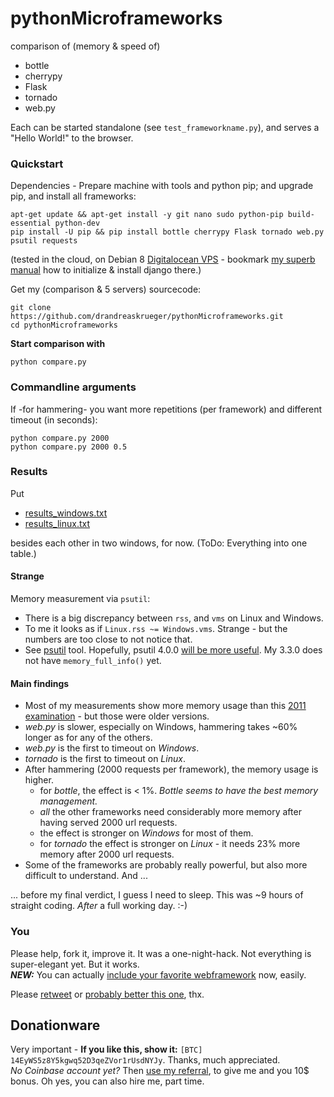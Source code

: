 # pythonMicroframeworks
comparison of (memory & speed of) 
* bottle 
* cherrypy 
* Flask 
* tornado 
* web.py

Each can be started standalone (see ``test_frameworkname.py``), and serves a "Hello World!" to the browser.
 
### Quickstart

Dependencies - Prepare machine with tools and python pip; and upgrade pip, and install all frameworks:

    apt-get update && apt-get install -y git nano sudo python-pip build-essential python-dev
    pip install -U pip && pip install bottle cherrypy Flask tornado web.py psutil requests
    
(tested in the cloud, on Debian 8 [Digitalocean VPS](https://m.do.co/c/f934b16d6302) - bookmark [my superb manual](https://github.com/drandreaskrueger/buyme/blob/master/_how-to/VPS.md) how to initialize & install django there.) 
    
Get my (comparison & 5 servers) sourcecode:

    git clone https://github.com/drandreaskrueger/pythonMicroframeworks.git
    cd pythonMicroframeworks
    
**Start comparison with**

    python compare.py 
    
    
### Commandline arguments
If -for hammering- you want more repetitions (per framework) and different timeout (in seconds):

    python compare.py 2000
    python compare.py 2000 0.5
    

### Results

Put 
* [results_windows.txt](results_windows.txt)
* [results_linux.txt](results_linux.txt)

besides each other in two windows, for now. (ToDo: Everything into one table.)

#### Strange
Memory measurement via ``psutil``:
* There is a big discrepancy between ``rss``, and ``vms`` on Linux and Windows.
* To me it looks as if ``Linux.rss ~= Windows.vms``. Strange - but the numbers are too close to not notice that. 
* See [psutil](http://pythonhosted.org/psutil/#psutil.Process.memory_info) tool. Hopefully, psutil 4.0.0 [will be more useful](http://pythonhosted.org/psutil/#psutil.Process.memory_full_info). My 3.3.0 does not have ``memory_full_info()`` yet.

#### Main findings
* Most of my measurements show more memory usage than this [2011 examination](http://nuald.blogspot.de/2011/08/web-application-framework-comparison-by.html) - but those were older versions.
* *web.py* is slower, especially on Windows, hammering takes ~60% longer as for any of the others.
* *web.py* is the first to timeout on *Windows*.
* *tornado* is the first to timeout on *Linux*.
* After hammering (2000 requests per framework), the memory usage is higher.
  * for *bottle*, the effect is < 1%. *Bottle seems to have the best memory management.*
  * *all* the other frameworks need considerably more memory after having served 2000 url requests.
  * the effect is stronger on *Windows* for most of them. 
  * for *tornado* the effect is stronger on *Linux* - it needs 23% more memory after 2000 url requests.
* Some of the frameworks are probably really powerful, but also more difficult to understand. And ...

... before my final verdict, I guess I need to sleep. This was ~9 hours of straight coding. *After* a full working day. :-) 
  

### You
Please help, fork it, improve it. It was a one-night-hack. Not everything is super-elegant yet. But it works.  
***NEW:*** You can actually [include your favorite webframework](test_framework.py) now, easily.  

Please [retweet](https://twitter.com/drandreaskruger/status/706103743482368001) or [probably better this one](https://twitter.com/drandreaskruger/status/706115609394868226), thx. 

## Donationware
Very important - **If you like this, show it:** `` [BTC] 14EyWS5z8Y5kgwq52D3qeZVor1rUsdNYJy ``. Thanks, much appreciated.  
*No Coinbase account yet?* Then [use my referral](https://www.coinbase.com/join/andreaskrueger), to give me and you 10$ bonus.  Oh yes, you can also hire me, part time.


